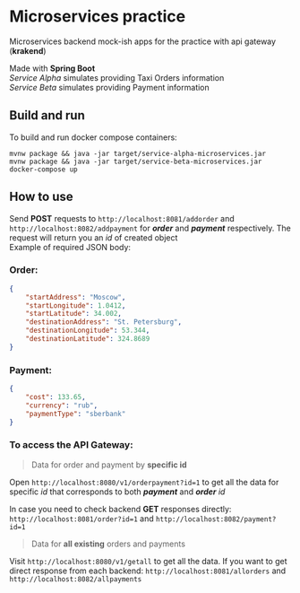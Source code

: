 # Microservices practice
Microservices backend mock-ish apps for the practice with api gateway (**krakend**)  

Made with **Spring Boot**  
*Service Alpha* simulates providing Taxi Orders information  
*Service Beta* simulates providing Payment information  

## Build and run
To build and run docker compose containers:
```
mvnw package && java -jar target/service-alpha-microservices.jar
mvnw package && java -jar target/service-beta-microservices.jar
docker-compose up 
```

## How to use

Send **POST** requests to `http://localhost:8081/addorder` and `http://localhost:8082/addpayment` for _**order**_ and _**payment**_ respectively. The request will return you an *id* of created object  
Example of required JSON body:  
### Order:  
```json
{
    "startAddress": "Moscow",
    "startLongitude": 1.0412,
    "startLatitude": 34.002,
    "destinationAddress": "St. Petersburg",
    "destinationLongitude": 53.344,
    "destinationLatitude": 324.8689
}
```
### Payment:  
```json
{
    "cost": 133.65,
    "currency": "rub",
    "paymentType": "sberbank"
}
```

### To access the API Gateway:

> Data for order and payment by **specific id** 

Open `http://localhost:8080/v1/orderpayment?id=1` to get all the data for specific *id* that corresponds to both **_payment_** and **_*order*_** *id*  

In case you need to check backend **GET** responses directly: `http://localhost:8081/order?id=1` and `http://localhost:8082/payment?id=1`

> Data for **all existing** orders and payments

Visit `http://localhost:8080/v1/getall` to get all the data. If you want to get direct response from each backend: `http://localhost:8081/allorders` and `http://localhost:8082/allpayments`
